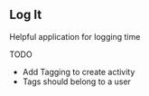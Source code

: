 ## Log It

Helpful application for logging time

TODO
- Add Tagging to create activity
- Tags should belong to a user

